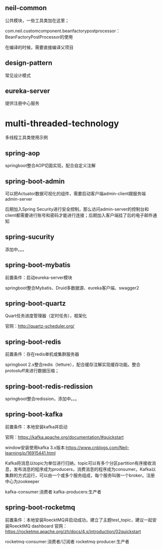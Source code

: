 ## neil-common
公共模块，一些工具类加在这里；

com.neil.customcomponent.beanfactorypostprocessor：BeanFactoryPostProcessor的使用


在编译的时候，需要直接编译父项目

## design-pattern
常见设计模式

## eureka-server
提供注册中心服务

# multi-threaded-technology
多线程工具类使用示例

## spring-aop
springboot整合AOP切面实现，配合自定义注解

## spring-boot-admin
可以把Actuator数据可视化的组件，需要启动客户端admin-client跟服务端admin-server

后期加入Spring Security进行安全控制，那么访问admin-server的控制台和client都需要进行账号和密码才能进行连接；后期加入客户端挂了后的电子邮件通知

## spring-sucurity
添加中。。。

## spring-boot-mybatis
前置条件：启动eureka-server模块

springboot整合Mybatis、Druid多数据源、eureka客户端、swagger2

## spring-boot-quartz
Quart任务进度管理器（定时任务），框架化

官网：http://quartz-scheduler.org/

## spring-boot-redis
前置条件：存在redis单机或集群服务器

springboot 2.x整合redis（letture），配合缓存注解实现缓存功能。整合protostuff来进行数据压缩；

## spring-boot-redis-redission
springboot整合redission，添加中。。。

## spring-boot-kafka
前置条件：本地安装kafka并启动

官网：https://kafka.apache.org/documentation/#quickstart

window安装使用kafka 3.x版本:https://www.cnblogs.com/Neil-learning/p/16915441.html

Kafka将消息以topic为单位进行归纳，topic可以有多个分区partition有序接收消息，发布消息的程序成为producers，消费消息的程序成为consumer。Kafka以集群的方式运行，可以由一个或多个服务组成，每个服务叫做一个broker。注册中心为zookeeper

kafka-consumer:消费者
kafka-producers:生产者

## spring-boot-rocketmq
前置条件：本地安装RoecktMQ并启动成功，建立了主题test_topic，建议一起安装RoecktMQ dashboard
官网：https://rocketmq.apache.org/zh/docs/4.x/introduction/02quickstart

rocketmq-consumer:消费者/订阅者
rocketmq-producer:生产者